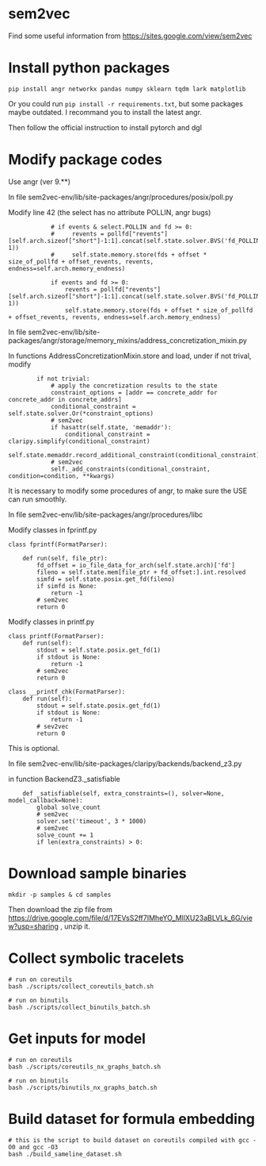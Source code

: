 # sem2vec
Find some useful information from https://sites.google.com/view/sem2vec

# Install python packages
```
pip install angr networkx pandas numpy sklearn tqdm lark matplotlib
```
Or you could run `pip install -r requirements.txt`, but some packages maybe outdated. I recommand you to install the latest angr.

Then follow the official instruction to install pytorch and dgl

# Modify package codes
Use angr (ver 9.**)

In file sem2vec-env/lib/site-packages/angr/procedures/posix/poll.py

Modify line 42 (the select has no attribute POLLIN, angr bugs)
```
            # if events & select.POLLIN and fd >= 0:
            #     revents = pollfd["revents"][self.arch.sizeof["short"]-1:1].concat(self.state.solver.BVS('fd_POLLIN', 1))
            #     self.state.memory.store(fds + offset * size_of_pollfd + offset_revents, revents, endness=self.arch.memory_endness)

            if events and fd >= 0:
                revents = pollfd["revents"][self.arch.sizeof["short"]-1:1].concat(self.state.solver.BVS('fd_POLLIN', 1))
                self.state.memory.store(fds + offset * size_of_pollfd + offset_revents, revents, endness=self.arch.memory_endness)
```
In file sem2vec-env/lib/site-packages/angr/storage/memory_mixins/address_concretization_mixin.py

In functions AddressConcretizationMixin.store and load, under if not trival, modify
```
        if not trivial:
            # apply the concretization results to the state
            constraint_options = [addr == concrete_addr for concrete_addr in concrete_addrs]
            conditional_constraint = self.state.solver.Or(*constraint_options)
            # sem2vec
            if hasattr(self.state, 'memaddr'):
                conditional_constraint = claripy.simplify(conditional_constraint)
                self.state.memaddr.record_additional_constraint(conditional_constraint)
            # sem2vec
            self._add_constraints(conditional_constraint, condition=condition, **kwargs)
```
It is necessary to modify some procedures of angr, to make sure the USE can run smoothly.

In file sem2vec-env/lib/site-packages/angr/procedures/libc

Modify classes in fprintf.py
```
class fprintf(FormatParser):

    def run(self, file_ptr):
        fd_offset = io_file_data_for_arch(self.state.arch)['fd']
        fileno = self.state.mem[file_ptr + fd_offset:].int.resolved
        simfd = self.state.posix.get_fd(fileno)
        if simfd is None:
            return -1
        # sem2vec
        return 0
```

Modify classes in printf.py
```
class printf(FormatParser):
    def run(self):
        stdout = self.state.posix.get_fd(1)
        if stdout is None:
            return -1
        # sem2vec
        return 0

class __printf_chk(FormatParser):
    def run(self):
        stdout = self.state.posix.get_fd(1)
        if stdout is None:
            return -1
        # sev2vec
        return 0
```

This is optional.

In file sem2vec-env/lib/site-packages/claripy/backends/backend_z3.py

in function BackendZ3._satisfiable
```
    def _satisfiable(self, extra_constraints=(), solver=None, model_callback=None):
        global solve_count
        # sem2vec
        solver.set('timeout', 3 * 1000)
        # sem2vec
        solve_count += 1
        if len(extra_constraints) > 0:
```

# Download sample binaries
`mkdir -p samples & cd samples`

Then download the zip file from https://drive.google.com/file/d/17EVsS2ff7IMheYO_MllXU23aBLVLk_6G/view?usp=sharing , unzip it.

# Collect symbolic tracelets
```
# run on coreutils
bash ./scripts/collect_coreutils_batch.sh

# run on binutils
bash ./scripts/collect_binutils_batch.sh
```

# Get inputs for model
```
# run on coreutils
bash ./scripts/coreutils_nx_graphs_batch.sh

# run on binutils
bash ./scripts/binutils_nx_graphs_batch.sh
```

# Build dataset for formula embedding
```
# this is the script to build dataset on coreutils compiled with gcc -O0 and gcc -O3
bash ./build_sameline_dataset.sh
```

